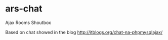 ars-chat
========

Ajax Rooms Shoutbox

Based on chat showed in the blog http://itblogs.org/chat-na-phpmysqlajax/
